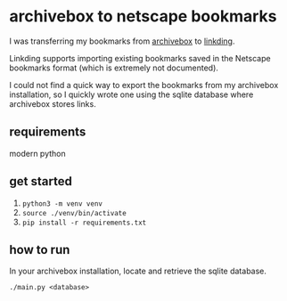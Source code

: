 # archivebox to netscape bookmarks

I was transferring my bookmarks from [archivebox](https://archivebox.io/) to [linkding](https://linkding.link).

Linkding supports importing existing bookmarks saved in the Netscape bookmarks format (which is extremely not documented).

I could not find a quick way to export the bookmarks from my archivebox installation, so I quickly wrote one using the sqlite database where archivebox stores links.

## requirements

modern python

## get started

1. `python3 -m venv venv`
2. `source ./venv/bin/activate`
3. `pip install -r requirements.txt`

## how to run

In your archivebox installation, locate and retrieve the sqlite database.

`./main.py <database>`
